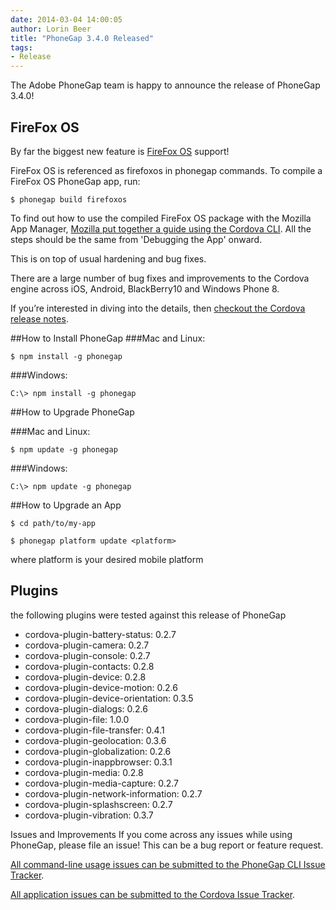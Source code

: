 ```yaml
---
date: 2014-03-04 14:00:05
author: Lorin Beer
title: "PhoneGap 3.4.0 Released"
tags: 
- Release
---
```


The Adobe PhoneGap team is happy to announce the release of PhoneGap 3.4.0!

## FireFox OS

By far the biggest new feature is [FireFox OS](https://developer.mozilla.org/en-US/Firefox_OS) support!

FireFox OS is referenced as firefoxos in phonegap commands. To compile a FireFox OS PhoneGap app, run:

    $ phonegap build firefoxos

To find out how to use the compiled FireFox OS package with the Mozilla App Manager, [Mozilla put together a guide using the Cordova CLI](https://hacks.mozilla.org/2014/02/building-cordova-apps-for-firefox-os/). All the steps should be the same from 'Debugging the App' onward.

This is on top of usual hardening and bug fixes.

There are a large number of bug fixes and improvements to the Cordova engine across iOS, Android, BlackBerry10 and Windows Phone 8. 

If you’re interested in diving into the details, then [checkout the Cordova release notes](https://issues.apache.org/jira/secure/ReleaseNote.jspa?projectId=12312420%26version=12324813).

##How to Install PhoneGap
###Mac and Linux:

    $ npm install -g phonegap

###Windows:

    C:\> npm install -g phonegap

##How to Upgrade PhoneGap

###Mac and Linux:

    $ npm update -g phonegap 

###Windows:

    C:\> npm update -g phonegap

##How to Upgrade an App

    $ cd path/to/my-app

    $ phonegap platform update <platform>

where platform is your desired mobile platform

## Plugins
the following plugins were tested against this release of PhoneGap
- cordova-plugin-battery-status: 0.2.7
- cordova-plugin-camera: 0.2.7
- cordova-plugin-console: 0.2.7
- cordova-plugin-contacts: 0.2.8
- cordova-plugin-device: 0.2.8
- cordova-plugin-device-motion: 0.2.6
- cordova-plugin-device-orientation: 0.3.5
- cordova-plugin-dialogs: 0.2.6
- cordova-plugin-file: 1.0.0
- cordova-plugin-file-transfer: 0.4.1
- cordova-plugin-geolocation: 0.3.6
- cordova-plugin-globalization: 0.2.6
- cordova-plugin-inappbrowser: 0.3.1
- cordova-plugin-media: 0.2.8
- cordova-plugin-media-capture: 0.2.7
- cordova-plugin-network-information: 0.2.7
- cordova-plugin-splashscreen: 0.2.7
- cordova-plugin-vibration: 0.3.7

Issues and Improvements
If you come across any issues while using PhoneGap, please file an issue! This can be a bug report or feature request.

[All command-line usage issues can be submitted to the PhoneGap CLI Issue Tracker](https://github.com/phonegap/phonegap-cli/issues).

[All application issues can be submitted to the Cordova Issue Tracker](https://issues.apache.org/jira/browse/CB).


